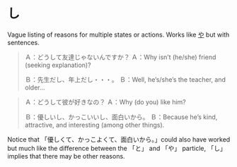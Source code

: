 # し

Vague listing of reasons for multiple states or actions. Works like [や](や) but with sentences.

> Ａ：どうして友達じゃないんですか？ 
> Ａ：Why isn’t (he/she) friend (seeking explanation)? 
> 
> Ｂ：先生だし、年上だし・・・。 
> Ｂ：Well, he’s/she’s the teacher, and older…

> Ａ：どうして彼が好きなの？
> Ａ：Why (do you) like him?
> 
> Ｂ：優しいし、かっこいいし、面白いから。
> Ｂ：Because he’s kind, attractive, and interesting (among other things). 

Notice that 「優しくて、かっこよくて、面白いから。」could also have worked but much like the difference between the 「と」 and 「や」 particle, 「し」 implies that there may be other reasons.